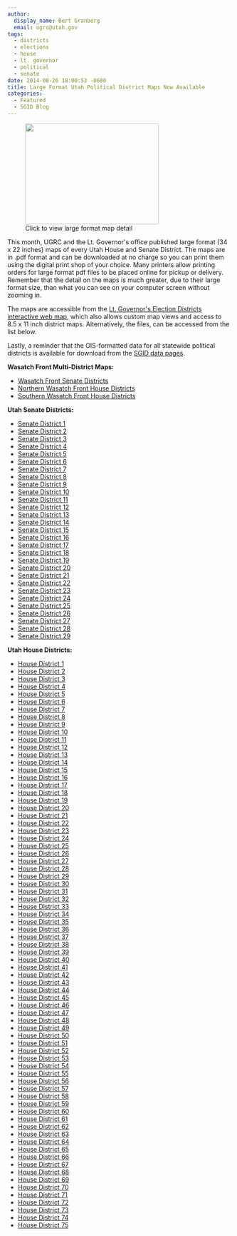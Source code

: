 ```yaml
---
author:
  display_name: Bert Granberg
  email: ugrc@utah.gov
tags:
  - districts
  - elections
  - house
  - lt. governor
  - political
  - senate
date: 2014-08-26 18:00:53 -0600
title: Large Format Utah Political District Maps Now Available
categories:
  - Featured
  - SGID Blog
---
```

<figure class="caption caption--right"><a href="{% link images/district59example.png %}"><img class="caption__image" src="{% link images/district59example-300x226.png %}" alt="" title="district59example" width="300" height="226" /></a><figcaption class="caption__text">Click to view large format map detail</figcaption></figure>This month, UGRC and the Lt. Governor's office published large format (34 x 22 inches) maps of every Utah House and Senate District. The maps are in .pdf format and can be downloaded at no charge so you can print them using the digital print shop of your choice. Many printers allow printing orders for large format pdf files to be placed online for pickup or delivery. Remember that the detail on the maps is much greater, due to their large format size, than what you can see on your computer screen without zooming in.</p>
<p>The maps are accessible from the <a href="https://elections.utah.gov/map/district-maps">Lt. Governor's Election Districts interactive web map</a>, which also allows custom map views and access to 8.5 x 11 inch district maps. Alternatively, the files, can be accessed from the list below. </p>
<p>Lastly, a reminder that the GIS-formatted data for all statewide political districts is available for download from the <a href="{% link data/political/2012-2021-house-senate-congressional-districts/index.html %}">SGID data pages</a>.</p>
<p><strong>Wasatch Front Multi-District Maps:</strong></p>
<ul>
<li><a href='https://elections.utah.gov/Media/Default/Documents/VotingDistrictMaps/LargeFormat/UtahSenateDistricts/SenateDistricts_WasatchFront.pdf'> Wasatch Front Senate Districts</a></li>
<li><a href='https://elections.utah.gov/Media/Default/Documents/VotingDistrictMaps/LargeFormat/UtahHouseDistricts/HouseDistricts_WasatchFrontNorth.pdf'> Northern Wasatch Front House Districts</a></li>
<li><a href='https://elections.utah.gov/Media/Default/Documents/VotingDistrictMaps/LargeFormat/UtahHouseDistricts/HouseDistricts_WasatchFrontSouth.pdf'> Southern Wasatch Front House Districts</a></li>
</ul>
<p><strong>Utah Senate Districts:</strong></p>
<ul>
<li><a href='https://elections.utah.gov/Media/Default/Documents/VotingDistrictMaps/LargeFormat/UtahSenateDistricts/SenateDistrict1.pdf'> Senate District 1</a></li>
<li><a href='https://elections.utah.gov/Media/Default/Documents/VotingDistrictMaps/LargeFormat/UtahSenateDistricts/SenateDistrict2.pdf'> Senate District 2</a></li>
<li><a href='https://elections.utah.gov/Media/Default/Documents/VotingDistrictMaps/LargeFormat/UtahSenateDistricts/SenateDistrict3.pdf'> Senate District 3</a></li>
<li><a href='https://elections.utah.gov/Media/Default/Documents/VotingDistrictMaps/LargeFormat/UtahSenateDistricts/SenateDistrict4.pdf'> Senate District 4</a></li>
<li><a href='https://elections.utah.gov/Media/Default/Documents/VotingDistrictMaps/LargeFormat/UtahSenateDistricts/SenateDistrict5.pdf'> Senate District 5</a></li>
<li><a href='https://elections.utah.gov/Media/Default/Documents/VotingDistrictMaps/LargeFormat/UtahSenateDistricts/SenateDistrict6.pdf'> Senate District 6</a></li>
<li><a href='https://elections.utah.gov/Media/Default/Documents/VotingDistrictMaps/LargeFormat/UtahSenateDistricts/SenateDistrict7.pdf'> Senate District 7</a></li>
<li><a href='https://elections.utah.gov/Media/Default/Documents/VotingDistrictMaps/LargeFormat/UtahSenateDistricts/SenateDistrict8.pdf'> Senate District 8</a></li>
<li><a href='https://elections.utah.gov/Media/Default/Documents/VotingDistrictMaps/LargeFormat/UtahSenateDistricts/SenateDistrict9.pdf'> Senate District 9</a></li>
<li><a href='https://elections.utah.gov/Media/Default/Documents/VotingDistrictMaps/LargeFormat/UtahSenateDistricts/SenateDistrict10.pdf'> Senate District 10</a></li>
<li><a href='https://elections.utah.gov/Media/Default/Documents/VotingDistrictMaps/LargeFormat/UtahSenateDistricts/SenateDistrict11.pdf'> Senate District 11</a></li>
<li><a href='https://elections.utah.gov/Media/Default/Documents/VotingDistrictMaps/LargeFormat/UtahSenateDistricts/SenateDistrict12.pdf'> Senate District 12</a></li>
<li><a href='https://elections.utah.gov/Media/Default/Documents/VotingDistrictMaps/LargeFormat/UtahSenateDistricts/SenateDistrict13.pdf'> Senate District 13</a></li>
<li><a href='https://elections.utah.gov/Media/Default/Documents/VotingDistrictMaps/LargeFormat/UtahSenateDistricts/SenateDistrict14.pdf'> Senate District 14</a></li>
<li><a href='https://elections.utah.gov/Media/Default/Documents/VotingDistrictMaps/LargeFormat/UtahSenateDistricts/SenateDistrict15.pdf'> Senate District 15</a></li>
<li><a href='https://elections.utah.gov/Media/Default/Documents/VotingDistrictMaps/LargeFormat/UtahSenateDistricts/SenateDistrict16.pdf'> Senate District 16</a></li>
<li><a href='https://elections.utah.gov/Media/Default/Documents/VotingDistrictMaps/LargeFormat/UtahSenateDistricts/SenateDistrict17.pdf'> Senate District 17</a></li>
<li><a href='https://elections.utah.gov/Media/Default/Documents/VotingDistrictMaps/LargeFormat/UtahSenateDistricts/SenateDistrict18.pdf'> Senate District 18</a></li>
<li><a href='https://elections.utah.gov/Media/Default/Documents/VotingDistrictMaps/LargeFormat/UtahSenateDistricts/SenateDistrict19.pdf'> Senate District 19</a></li>
<li><a href='https://elections.utah.gov/Media/Default/Documents/VotingDistrictMaps/LargeFormat/UtahSenateDistricts/SenateDistrict20.pdf'> Senate District 20</a></li>
<li><a href='https://elections.utah.gov/Media/Default/Documents/VotingDistrictMaps/LargeFormat/UtahSenateDistricts/SenateDistrict21.pdf'> Senate District 21</a></li>
<li><a href='https://elections.utah.gov/Media/Default/Documents/VotingDistrictMaps/LargeFormat/UtahSenateDistricts/SenateDistrict22.pdf'> Senate District 22</a></li>
<li><a href='https://elections.utah.gov/Media/Default/Documents/VotingDistrictMaps/LargeFormat/UtahSenateDistricts/SenateDistrict23.pdf'> Senate District 23</a></li>
<li><a href='https://elections.utah.gov/Media/Default/Documents/VotingDistrictMaps/LargeFormat/UtahSenateDistricts/SenateDistrict24.pdf'> Senate District 24</a></li>
<li><a href='https://elections.utah.gov/Media/Default/Documents/VotingDistrictMaps/LargeFormat/UtahSenateDistricts/SenateDistrict25.pdf'> Senate District 25</a></li>
<li><a href='https://elections.utah.gov/Media/Default/Documents/VotingDistrictMaps/LargeFormat/UtahSenateDistricts/SenateDistrict26.pdf'> Senate District 26</a></li>
<li><a href='https://elections.utah.gov/Media/Default/Documents/VotingDistrictMaps/LargeFormat/UtahSenateDistricts/SenateDistrict27.pdf'> Senate District 27</a></li>
<li><a href='https://elections.utah.gov/Media/Default/Documents/VotingDistrictMaps/LargeFormat/UtahSenateDistricts/SenateDistrict28.pdf'> Senate District 28</a></li>
<li><a href='https://elections.utah.gov/Media/Default/Documents/VotingDistrictMaps/LargeFormat/UtahSenateDistricts/SenateDistrict29.pdf'> Senate District 29</a></li>
</ul>
<p><strong>Utah House Districts:</strong></p>
<ul>
<li><a href='https://elections.utah.gov/Media/Default/Documents/VotingDistrictMaps/LargeFormat/UtahHouseDistricts/HouseDistrict1.pdf'> House District 1</a></li>
<li><a href='https://elections.utah.gov/Media/Default/Documents/VotingDistrictMaps/LargeFormat/UtahHouseDistricts/HouseDistrict2.pdf'> House District 2</a></li>
<li><a href='https://elections.utah.gov/Media/Default/Documents/VotingDistrictMaps/LargeFormat/UtahHouseDistricts/HouseDistrict3.pdf'> House District 3</a></li>
<li><a href='https://elections.utah.gov/Media/Default/Documents/VotingDistrictMaps/LargeFormat/UtahHouseDistricts/HouseDistrict4.pdf'> House District 4</a></li>
<li><a href='https://elections.utah.gov/Media/Default/Documents/VotingDistrictMaps/LargeFormat/UtahHouseDistricts/HouseDistrict5.pdf'> House District 5</a></li>
<li><a href='https://elections.utah.gov/Media/Default/Documents/VotingDistrictMaps/LargeFormat/UtahHouseDistricts/HouseDistrict6.pdf'> House District 6</a></li>
<li><a href='https://elections.utah.gov/Media/Default/Documents/VotingDistrictMaps/LargeFormat/UtahHouseDistricts/HouseDistrict7.pdf'> House District 7</a></li>
<li><a href='https://elections.utah.gov/Media/Default/Documents/VotingDistrictMaps/LargeFormat/UtahHouseDistricts/HouseDistrict8.pdf'> House District 8</a></li>
<li><a href='https://elections.utah.gov/Media/Default/Documents/VotingDistrictMaps/LargeFormat/UtahHouseDistricts/HouseDistrict9.pdf'> House District 9</a></li>
<li><a href='https://elections.utah.gov/Media/Default/Documents/VotingDistrictMaps/LargeFormat/UtahHouseDistricts/HouseDistrict10.pdf'> House District 10</a></li>
<li><a href='https://elections.utah.gov/Media/Default/Documents/VotingDistrictMaps/LargeFormat/UtahHouseDistricts/HouseDistrict11.pdf'> House District 11</a></li>
<li><a href='https://elections.utah.gov/Media/Default/Documents/VotingDistrictMaps/LargeFormat/UtahHouseDistricts/HouseDistrict12.pdf'> House District 12</a></li>
<li><a href='https://elections.utah.gov/Media/Default/Documents/VotingDistrictMaps/LargeFormat/UtahHouseDistricts/HouseDistrict13.pdf'> House District 13</a></li>
<li><a href='https://elections.utah.gov/Media/Default/Documents/VotingDistrictMaps/LargeFormat/UtahHouseDistricts/HouseDistrict14.pdf'> House District 14</a></li>
<li><a href='https://elections.utah.gov/Media/Default/Documents/VotingDistrictMaps/LargeFormat/UtahHouseDistricts/HouseDistrict15.pdf'> House District 15</a></li>
<li><a href='https://elections.utah.gov/Media/Default/Documents/VotingDistrictMaps/LargeFormat/UtahHouseDistricts/HouseDistrict16.pdf'> House District 16</a></li>
<li><a href='https://elections.utah.gov/Media/Default/Documents/VotingDistrictMaps/LargeFormat/UtahHouseDistricts/HouseDistrict17.pdf'> House District 17</a></li>
<li><a href='https://elections.utah.gov/Media/Default/Documents/VotingDistrictMaps/LargeFormat/UtahHouseDistricts/HouseDistrict18.pdf'> House District 18</a></li>
<li><a href='https://elections.utah.gov/Media/Default/Documents/VotingDistrictMaps/LargeFormat/UtahHouseDistricts/HouseDistrict19.pdf'> House District 19</a></li>
<li><a href='https://elections.utah.gov/Media/Default/Documents/VotingDistrictMaps/LargeFormat/UtahHouseDistricts/HouseDistrict20.pdf'> House District 20</a></li>
<li><a href='https://elections.utah.gov/Media/Default/Documents/VotingDistrictMaps/LargeFormat/UtahHouseDistricts/HouseDistrict21.pdf'> House District 21</a></li>
<li><a href='https://elections.utah.gov/Media/Default/Documents/VotingDistrictMaps/LargeFormat/UtahHouseDistricts/HouseDistrict22.pdf'> House District 22</a></li>
<li><a href='https://elections.utah.gov/Media/Default/Documents/VotingDistrictMaps/LargeFormat/UtahHouseDistricts/HouseDistrict23.pdf'> House District 23</a></li>
<li><a href='https://elections.utah.gov/Media/Default/Documents/VotingDistrictMaps/LargeFormat/UtahHouseDistricts/HouseDistrict24.pdf'> House District 24</a></li>
<li><a href='https://elections.utah.gov/Media/Default/Documents/VotingDistrictMaps/LargeFormat/UtahHouseDistricts/HouseDistrict25.pdf'> House District 25</a></li>
<li><a href='https://elections.utah.gov/Media/Default/Documents/VotingDistrictMaps/LargeFormat/UtahHouseDistricts/HouseDistrict26.pdf'> House District 26</a></li>
<li><a href='https://elections.utah.gov/Media/Default/Documents/VotingDistrictMaps/LargeFormat/UtahHouseDistricts/HouseDistrict27.pdf'> House District 27</a></li>
<li><a href='https://elections.utah.gov/Media/Default/Documents/VotingDistrictMaps/LargeFormat/UtahHouseDistricts/HouseDistrict28.pdf'> House District 28</a></li>
<li><a href='https://elections.utah.gov/Media/Default/Documents/VotingDistrictMaps/LargeFormat/UtahHouseDistricts/HouseDistrict29.pdf'> House District 29</a></li>
<li><a href='https://elections.utah.gov/Media/Default/Documents/VotingDistrictMaps/LargeFormat/UtahHouseDistricts/HouseDistrict30.pdf'> House District 30</a></li>
<li><a href='https://elections.utah.gov/Media/Default/Documents/VotingDistrictMaps/LargeFormat/UtahHouseDistricts/HouseDistrict31.pdf'> House District 31</a></li>
<li><a href='https://elections.utah.gov/Media/Default/Documents/VotingDistrictMaps/LargeFormat/UtahHouseDistricts/HouseDistrict32.pdf'> House District 32</a></li>
<li><a href='https://elections.utah.gov/Media/Default/Documents/VotingDistrictMaps/LargeFormat/UtahHouseDistricts/HouseDistrict33.pdf'> House District 33</a></li>
<li><a href='https://elections.utah.gov/Media/Default/Documents/VotingDistrictMaps/LargeFormat/UtahHouseDistricts/HouseDistrict34.pdf'> House District 34</a></li>
<li><a href='https://elections.utah.gov/Media/Default/Documents/VotingDistrictMaps/LargeFormat/UtahHouseDistricts/HouseDistrict35.pdf'> House District 35</a></li>
<li><a href='https://elections.utah.gov/Media/Default/Documents/VotingDistrictMaps/LargeFormat/UtahHouseDistricts/HouseDistrict36.pdf'> House District 36</a></li>
<li><a href='https://elections.utah.gov/Media/Default/Documents/VotingDistrictMaps/LargeFormat/UtahHouseDistricts/HouseDistrict37.pdf'> House District 37</a></li>
<li><a href='https://elections.utah.gov/Media/Default/Documents/VotingDistrictMaps/LargeFormat/UtahHouseDistricts/HouseDistrict38.pdf'> House District 38</a></li>
<li><a href='https://elections.utah.gov/Media/Default/Documents/VotingDistrictMaps/LargeFormat/UtahHouseDistricts/HouseDistrict39.pdf'> House District 39</a></li>
<li><a href='https://elections.utah.gov/Media/Default/Documents/VotingDistrictMaps/LargeFormat/UtahHouseDistricts/HouseDistrict40.pdf'> House District 40</a></li>
<li><a href='https://elections.utah.gov/Media/Default/Documents/VotingDistrictMaps/LargeFormat/UtahHouseDistricts/HouseDistrict41.pdf'> House District 41</a></li>
<li><a href='https://elections.utah.gov/Media/Default/Documents/VotingDistrictMaps/LargeFormat/UtahHouseDistricts/HouseDistrict42.pdf'> House District 42</a></li>
<li><a href='https://elections.utah.gov/Media/Default/Documents/VotingDistrictMaps/LargeFormat/UtahHouseDistricts/HouseDistrict43.pdf'> House District 43</a></li>
<li><a href='https://elections.utah.gov/Media/Default/Documents/VotingDistrictMaps/LargeFormat/UtahHouseDistricts/HouseDistrict44.pdf'> House District 44</a></li>
<li><a href='https://elections.utah.gov/Media/Default/Documents/VotingDistrictMaps/LargeFormat/UtahHouseDistricts/HouseDistrict45.pdf'> House District 45</a></li>
<li><a href='https://elections.utah.gov/Media/Default/Documents/VotingDistrictMaps/LargeFormat/UtahHouseDistricts/HouseDistrict46.pdf'> House District 46</a></li>
<li><a href='https://elections.utah.gov/Media/Default/Documents/VotingDistrictMaps/LargeFormat/UtahHouseDistricts/HouseDistrict47.pdf'> House District 47</a></li>
<li><a href='https://elections.utah.gov/Media/Default/Documents/VotingDistrictMaps/LargeFormat/UtahHouseDistricts/HouseDistrict48.pdf'> House District 48</a></li>
<li><a href='https://elections.utah.gov/Media/Default/Documents/VotingDistrictMaps/LargeFormat/UtahHouseDistricts/HouseDistrict49.pdf'> House District 49</a></li>
<li><a href='https://elections.utah.gov/Media/Default/Documents/VotingDistrictMaps/LargeFormat/UtahHouseDistricts/HouseDistrict50.pdf'> House District 50</a></li>
<li><a href='https://elections.utah.gov/Media/Default/Documents/VotingDistrictMaps/LargeFormat/UtahHouseDistricts/HouseDistrict51.pdf'> House District 51</a></li>
<li><a href='https://elections.utah.gov/Media/Default/Documents/VotingDistrictMaps/LargeFormat/UtahHouseDistricts/HouseDistrict52.pdf'> House District 52</a></li>
<li><a href='https://elections.utah.gov/Media/Default/Documents/VotingDistrictMaps/LargeFormat/UtahHouseDistricts/HouseDistrict53.pdf'> House District 53</a></li>
<li><a href='https://elections.utah.gov/Media/Default/Documents/VotingDistrictMaps/LargeFormat/UtahHouseDistricts/HouseDistrict54.pdf'> House District 54</a></li>
<li><a href='https://elections.utah.gov/Media/Default/Documents/VotingDistrictMaps/LargeFormat/UtahHouseDistricts/HouseDistrict55.pdf'> House District 55</a></li>
<li><a href='https://elections.utah.gov/Media/Default/Documents/VotingDistrictMaps/LargeFormat/UtahHouseDistricts/HouseDistrict56.pdf'> House District 56</a></li>
<li><a href='https://elections.utah.gov/Media/Default/Documents/VotingDistrictMaps/LargeFormat/UtahHouseDistricts/HouseDistrict57.pdf'> House District 57</a></li>
<li><a href='https://elections.utah.gov/Media/Default/Documents/VotingDistrictMaps/LargeFormat/UtahHouseDistricts/HouseDistrict58.pdf'> House District 58</a></li>
<li><a href='https://elections.utah.gov/Media/Default/Documents/VotingDistrictMaps/LargeFormat/UtahHouseDistricts/HouseDistrict59.pdf'> House District 59</a></li>
<li><a href='https://elections.utah.gov/Media/Default/Documents/VotingDistrictMaps/LargeFormat/UtahHouseDistricts/HouseDistrict60.pdf'> House District 60</a></li>
<li><a href='https://elections.utah.gov/Media/Default/Documents/VotingDistrictMaps/LargeFormat/UtahHouseDistricts/HouseDistrict61.pdf'> House District 61</a></li>
<li><a href='https://elections.utah.gov/Media/Default/Documents/VotingDistrictMaps/LargeFormat/UtahHouseDistricts/HouseDistrict62.pdf'> House District 62</a></li>
<li><a href='https://elections.utah.gov/Media/Default/Documents/VotingDistrictMaps/LargeFormat/UtahHouseDistricts/HouseDistrict63.pdf'> House District 63</a></li>
<li><a href='https://elections.utah.gov/Media/Default/Documents/VotingDistrictMaps/LargeFormat/UtahHouseDistricts/HouseDistrict64.pdf'> House District 64</a></li>
<li><a href='https://elections.utah.gov/Media/Default/Documents/VotingDistrictMaps/LargeFormat/UtahHouseDistricts/HouseDistrict65.pdf'> House District 65</a></li>
<li><a href='https://elections.utah.gov/Media/Default/Documents/VotingDistrictMaps/LargeFormat/UtahHouseDistricts/HouseDistrict66.pdf'> House District 66</a></li>
<li><a href='https://elections.utah.gov/Media/Default/Documents/VotingDistrictMaps/LargeFormat/UtahHouseDistricts/HouseDistrict67.pdf'> House District 67</a></li>
<li><a href='https://elections.utah.gov/Media/Default/Documents/VotingDistrictMaps/LargeFormat/UtahHouseDistricts/HouseDistrict68.pdf'> House District 68</a></li>
<li><a href='https://elections.utah.gov/Media/Default/Documents/VotingDistrictMaps/LargeFormat/UtahHouseDistricts/HouseDistrict69.pdf'> House District 69</a></li>
<li><a href='https://elections.utah.gov/Media/Default/Documents/VotingDistrictMaps/LargeFormat/UtahHouseDistricts/HouseDistrict70.pdf'> House District 70</a></li>
<li><a href='https://elections.utah.gov/Media/Default/Documents/VotingDistrictMaps/LargeFormat/UtahHouseDistricts/HouseDistrict71.pdf'> House District 71</a></li>
<li><a href='https://elections.utah.gov/Media/Default/Documents/VotingDistrictMaps/LargeFormat/UtahHouseDistricts/HouseDistrict72.pdf'> House District 72</a></li>
<li><a href='https://elections.utah.gov/Media/Default/Documents/VotingDistrictMaps/LargeFormat/UtahHouseDistricts/HouseDistrict73.pdf'> House District 73</a></li>
<li><a href='https://elections.utah.gov/Media/Default/Documents/VotingDistrictMaps/LargeFormat/UtahHouseDistricts/HouseDistrict74.pdf'> House District 74</a></li>
<li><a href='https://elections.utah.gov/Media/Default/Documents/VotingDistrictMaps/LargeFormat/UtahHouseDistricts/HouseDistrict75.pdf'> House District 75</a></li>
</ul>
